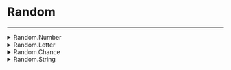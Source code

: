 # Random
---
<details><summary markdown="span">
Random.Number</summary>

---

#### Get a random number between a minimum and maximum value.

##### `Shared`
##### Lib.Random.Number(min, max)

#### Parameters
- **min**: number - The minimum value
- **max**: number - The maximum value
#### Return
- **return**: number - The random number

---
</details>

<details><summary markdown="span">
Random.Letter</summary>

---

#### Get a random letter.

##### `Shared`
##### Lib.Random.Letter()

#### Parameters
#### Return
- **return**: string - The random letter

---
</details>

<details><summary markdown="span">
Random.Chance</summary>

---

#### Get a random chance based on a percentage.

##### `Shared`
##### Lib.Random.Chance(percent)

#### Parameters
- **percent**: number - The percentage value
#### Return
- **return**: boolean - The random chance

---
</details>

<details><summary markdown="span">
Random.String</summary>

---

#### Get a random string based on a pattern.

##### `Shared`
##### Lib.Random.String(pattern, length?)

#### Parameters
- **pattern**: string - The pattern to generate the string
- **length?**: number - The length of the string
#### Return
- **return**: string - The random string

---
</details>

